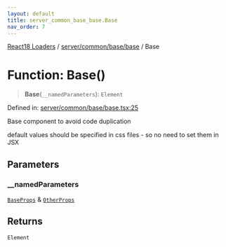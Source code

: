 ```yaml
---
layout: default
title: server_common_base_base.Base
nav_order: 7
---
```


[React18 Loaders](../modules.md) / [server/common/base/base](../modules/server_common_base_base.md) / Base

# Function: Base()

> **Base**(`__namedParameters`): `Element`

Defined in: [server/common/base/base.tsx:25](https://github.com/react18-tools/turborepo-template/blob/0b2101a963fc4d82dd719d3ab54362135afb68ad/lib/src/server/common/base/base.tsx#L25)

Base component to avoid code duplication

default values should be specified in css files - so no need to set them in JSX

## Parameters

### \_\_namedParameters

[`BaseProps`](../interfaces/server_common_base_base.BaseProps.md) & [`OtherProps`](../interfaces/server_common_base_base._internal_.OtherProps.md)

## Returns

`Element`
